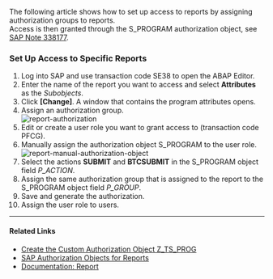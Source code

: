 
The following article shows how to set up access to reports by assigning authorization groups to reports.<br>
Access is then granted through the S_PROGRAM authorization object, see [SAP Note 338177](https://launchpad.support.sap.com/#/notes/338177).

### Set Up Access to Specific Reports

1. Log into SAP and use transaction code SE38 to open the ABAP Editor.
2. Enter the name of the report you want to access and select **Attributes** as the *Subobjects*.
3. Click **[Change]**. A window that contains the program attributes opens.
4. Assign an authorization group.<br>
![report-authorization](site:assets/images/articles/report/report-authorization.png)
5. Edit or create a user role you want to grant access to (transaction code PFCG).
6. Manually assign the authorization object S_PROGRAM to the user role.<br>
![report-manual-authorization-object](site:assets/images/articles/report/manual-authorization-object.png)
7. Select the actions **SUBMIT** and **BTCSUBMIT** in the S_PROGRAM object field *P_ACTION*.
8. Assign the same authorization group that is assigned to the report to the S_PROGRAM object field *P_GROUP*. 
9. Save and generate the authorization.
10. Assign the user role to users.

******

#### Related Links
- [Create the Custom Authorization Object Z_TS_PROG](create-the-custom-authority-object-z-ts-prog.md)
- [SAP Authorization Objects for Reports](../documentation/setup-in-sap/sap-authority-objects.md/#query)
- [Documentation: Report](documentation/report/index.md)
